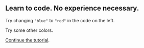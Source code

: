 ## Learn to code. No experience necessary.

Try changing `"blue"` to `"red"` in the code on the left.

Try some other colors.

[Continue the tutorial](#oval).
